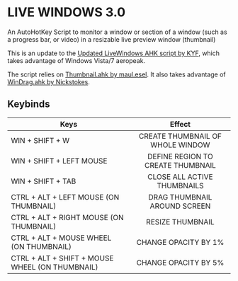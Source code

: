 
# LIVE WINDOWS 3.0

An AutoHotKey Script to monitor a window or section of a window (such as a progress bar, or video) in a resizable live preview window (thumbnail)									  

This is an update to the [Updated LiveWindows AHK script by KYF](https://autohotkey.com/board/topic/71692-an-updated-livewindows-which-can-also-show-video/), which takes advantage of Windows Vista/7 aeropeak. 

The script relies on [Thumbnail.ahk by maul.esel](https://autohotkey.com/board/topic/65854-aero-thumbnails/). 
It also takes advantage of [WinDrag.ahk by Nickstokes](https://www.autohotkey.com/boards/viewtopic.php?t=57703).

## Keybinds

| Keys          | Effect        |
| ------------- |:-------------:| 
| WIN + SHIFT + W                                  |   CREATE THUMBNAIL OF WHOLE WINDOW
| WIN + SHIFT + LEFT MOUSE                          |  DEFINE REGION TO CREATE THUMBNAIL		
| WIN + SHIFT + TAB                                 |  CLOSE ALL ACTIVE THUMBNAILS				
| CTRL + ALT + LEFT MOUSE (ON THUMBNAIL)            |  DRAG THUMBNAIL AROUND SCREEN			
| CTRL + ALT + RIGHT MOUSE (ON THUMBNAIL)           |  RESIZE THUMBNAIL						
| CTRL + ALT + MOUSE WHEEL (ON THUMBNAIL)           |  CHANGE OPACITY BY 1%					
| CTRL + ALT + SHIFT + MOUSE WHEEL (ON THUMBNAIL)   |  CHANGE OPACITY BY 5%			
